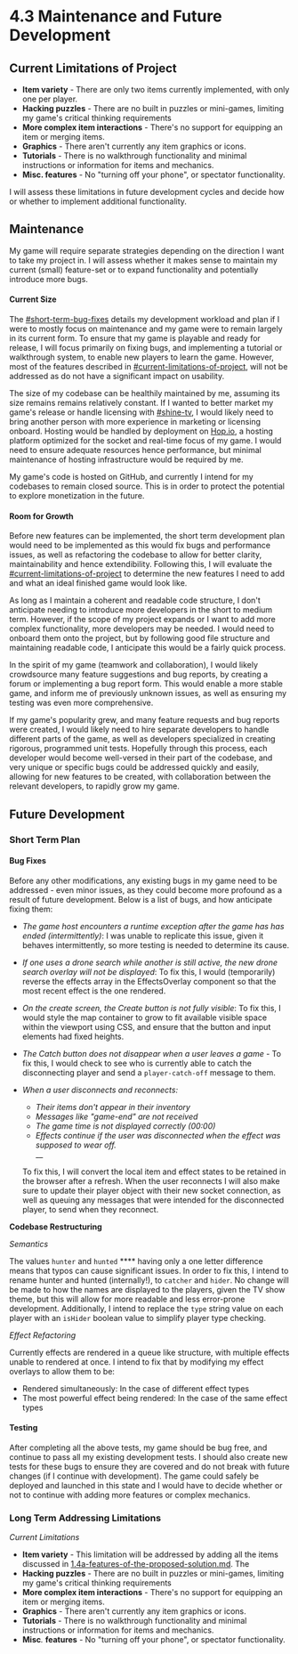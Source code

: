 # 4.3 Maintenance and Future Development

## Current Limitations of Project

* **Item variety** - There are only two items currently implemented, with only one per player.
* **Hacking puzzles** - There are no built in puzzles or mini-games, limiting my game's critical thinking requirements
* **More complex item interactions** - There's no support for equipping an item or merging items.
* **Graphics** - There aren't currently any item graphics or icons.
* **Tutorials** - There is no walkthrough functionality and minimal instructions or information for items and mechanics.
* **Misc. features** - No "turning off your phone", or spectator functionality.

I will assess these limitations in future development cycles and decide how or whether to implement additional functionality.

## Maintenance

My game will require separate strategies depending on the direction I want to take my project in. I will assess whether it makes sense to maintain my current (small) feature-set or to expand functionality and potentially introduce more bugs.

#### Current Size

The [#short-term-bug-fixes](4.3-maintenance-and-future-development.md#short-term-bug-fixes "mention") details my development workload and plan if I were to mostly focus on maintenance and my game were to remain largely in its current form. To ensure that my game is playable and ready for release, I will focus primarily on fixing bugs, and implementing a tutorial or walkthrough system, to enable new players to learn the game. However, most of the features described in [#current-limitations-of-project](4.3-maintenance-and-future-development.md#current-limitations-of-project "mention"), will not be addressed as do not have a significant impact on usability.

The size of my codebase can be healthily maintained by me, assuming its size remains remains relatively constant. If I wanted to better market my game's release or handle licensing with [#shine-tv](../1-analysis/1.2-stakeholders.md#shine-tv "mention"), I would likely need to bring another person with more experience in marketing or licensing onboard. Hosting would be handled by deployment on [Hop.io](https://hop.io), a hosting platform optimized for the socket and real-time focus of my game. I would need to ensure adequate resources hence performance, but minimal maintenance of hosting infrastructure would be required by me.

My game's code is hosted on GitHub, and currently I intend for my codebases to remain closed source. This is in order to protect the potential to explore monetization in the future.

#### Room for Growth

Before new features can be implemented, the short term development plan would need to be implemented as this would fix bugs and performance issues, as well as refactoring the codebase to allow for better clarity, maintainability and hence extendibility. Following this, I will evaluate the  [#current-limitations-of-project](4.3-maintenance-and-future-development.md#current-limitations-of-project "mention") to determine the new features I need to add and what an ideal finished game would look like.

As long as I maintain a coherent and readable code structure, I don't anticipate needing to introduce more developers in the short to medium term. However, if the scope of my project expands or I want to add more complex functionality, more developers may be needed. I would need to onboard them onto the project, but by following good file structure and maintaining readable code, I anticipate this would be a fairly quick process.

In the spirit of my game (teamwork and collaboration), I would likely crowdsource many feature suggestions and bug reports, by creating a forum or implementing a bug report form. This would enable a more stable game, and inform me of previously unknown issues, as well as ensuring my testing was even more comprehensive.

If my game's popularity grew, and many feature requests and bug reports were created, I would likely need to hire separate developers to handle different parts of the game, as well as developers specialized in creating rigorous, programmed unit tests. Hopefully through this process, each developer would become well-versed in their part of the codebase, and very unique or specific bugs could be addressed quickly and easily, allowing for new features to be created, with collaboration between the relevant developers, to rapidly grow my game.

## Future Development

### Short Term Plan

#### Bug Fixes

Before any other modifications, any existing bugs in my game need to be addressed - even minor issues, as they could become more profound as a result of future development. Below is a list of bugs, and how anticipate fixing them:

* _The game host encounters a runtime exception after the game has has ended_ _(intermittently)_: I was unable to replicate this issue, given it behaves intermittently, so more testing is needed to determine its cause.
* _If one uses a drone search while another is still active, the new drone search overlay will not be displayed_: To fix this, I would (temporarily) reverse the effects array in the EffectsOverlay component so that the most recent effect is the one rendered.
* _On the create screen, the Create button is not fully visible_: To fix this, I would style the map container to grow to fit available visible space within the viewport using CSS, and ensure that the button and input elements had fixed heights.
* _The Catch button does not disappear when a user leaves a game_ - To fix this, I would check to see who is currently able to catch the disconnecting player and send a `player-catch-off` message to them.
*   _When a user disconnects and reconnects:_

    * _Their items don't appear in their inventory_
    * _Messages like "game-end" are not received_
    * _The game time is not displayed correctly (00:00)_
    * _Effects continue if the user was disconnected when the effect was supposed to wear off._\
      __

    To fix this, I will convert the local item and effect states to be retained in the browser after a refresh. When the user reconnects I will also make sure to update their player object with their new socket connection, as well as queuing any messages that were intended for the disconnected player, to send when they reconnect.

**Codebase Restructuring**

_Semantics_

The values `hunter` and `hunted` **** having only a one letter difference means that typos can cause significant issues. In order to fix this, I intend to rename hunter and hunted (internally!), to `catcher` and `hider`. No change will be made to how the names are displayed to the players, given the TV show theme, but this will allow for more readable and less error-prone development. Additionally, I intend to replace the `type` string value on each player with an `isHider` boolean value to simplify player type checking.

_Effect Refactoring_

Currently effects are rendered in a queue like structure, with multiple effects unable to rendered at once. I intend to fix that by modifying my effect overlays to allow them to be:

* Rendered simultaneously: In the case of different effect types
* The most powerful effect being rendered: In the case of the same effect types

#### Testing

After completing all the above tests, my game should be bug free, and continue to pass all my existing development tests. I should also create new tests for these bugs to ensure they are covered and do not break with future changes (if I continue with development). The game could safely be deployed and launched in this state and I would have to decide whether or not to continue with adding more features or complex mechanics.

### Long Term Addressing Limitations

_Current Limitations_

* **Item variety** - This limitation will be addressed by adding all the items discussed in [1.4a-features-of-the-proposed-solution.md](../1-analysis/1.4a-features-of-the-proposed-solution.md "mention"). The&#x20;
* **Hacking puzzles** - There are no built in puzzles or mini-games, limiting my game's critical thinking requirements
* **More complex item interactions** - There's no support for equipping an item or merging items.
* **Graphics** - There aren't currently any item graphics or icons.
* **Tutorials** - There is no walkthrough functionality and minimal instructions or information for items and mechanics.
* **Misc**_._ **features** - No "turning off your phone", or spectator functionality.
